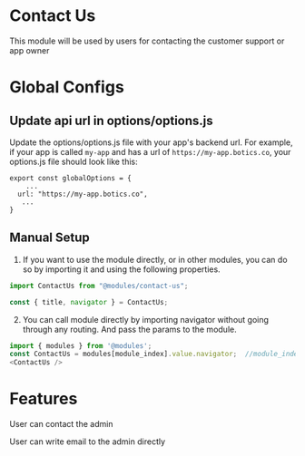 # Contact Us
This module will be used by users for contacting the customer support or app owner

# Global Configs
## Update api url in options/options.js

Update the options/options.js file with your app's backend url. For example, if your app is called `my-app` and has a url of `https://my-app.botics.co`, your options.js file should look like this: 

```
export const globalOptions = {
    ...
  url: "https://my-app.botics.co",
   ...
}
```
## Manual Setup

1. If you want to use the module directly, or in other modules, you can do so by importing it and using the following properties.

```javascript
import ContactUs from "@modules/contact-us";

const { title, navigator } = ContactUs;
```

2. You can call module directly by importing navigator without going through any routing. And pass the params to the module.

```javascript
import { modules } from '@modules';
const ContactUs = modules[module_index].value.navigator;  //module_index : position of the module in modules folder
<ContactUs />
```
# Features
User can contact the admin

User can write email to the admin directly 
